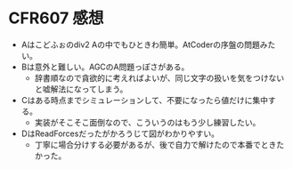 # CFR607 感想

- Aはこどふぉのdiv2 Aの中でもひときわ簡単。AtCoderの序盤の問題みたい。
- Bは意外と難しい。AGCのA問題っぽさがある。
  - 辞書順なので貪欲的に考えればよいが、同じ文字の扱いを気をつけないと嘘解法になってしまう。
- Cはある時点までシミュレーションして、不要になったら値だけに集中する。
  - 実装がそこそこ面倒なので、こういうのはもう少し練習したい。
- DはReadForcesだったがかろうじて図がわかりやすい。
  - 丁寧に場合分けする必要があるが、後で自力で解けたので本番でときたかった。

